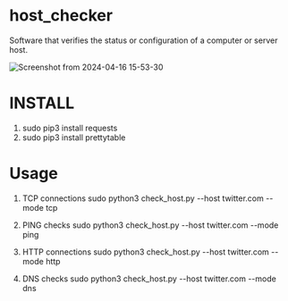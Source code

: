 # host_checker
Software that verifies the status or configuration of a computer or server host.

![Screenshot from 2024-04-16 15-53-30](https://github.com/AuxGrep/host_checker/assets/103135612/b1c27e6a-13e7-4221-9b37-ef6e7b556d4b)

# INSTALL 
1. sudo pip3 install requests
2. sudo pip3 install prettytable

# Usage
1. TCP connections
   sudo python3 check_host.py --host twitter.com --mode tcp
   
2. PING checks
   sudo python3 check_host.py --host twitter.com --mode ping

3. HTTP connections
   sudo python3 check_host.py --host twitter.com --mode http

4. DNS checks
   sudo python3 check_host.py --host twitter.com --mode dns

